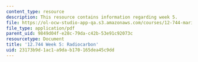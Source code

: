```yaml
---
content_type: resource
description: This resource contains information regarding week 5.
file: https://ol-ocw-studio-app-qa.s3.amazonaws.com/courses/12-744-marine-isotope-chemistry-fall-2012/23173b9d1ac1a9dab170165dea45c9dd_MIT12_744F12_Week5.pdf
file_type: application/pdf
parent_uid: 9849d04f-e28c-79da-c42b-53e91c92073c
resourcetype: Document
title: '12.744 Week 5: Radiocarbon'
uid: 23173b9d-1ac1-a9da-b170-165dea45c9dd
---
```

